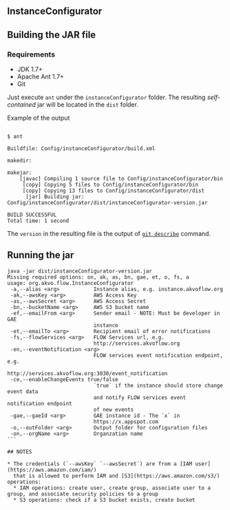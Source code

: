 ## InstanceConfigurator

## Building the JAR file

### Requirements

* JDK 1.7+
* Apache Ant 1.7+
* Git

Just execute `ant` under the `instanceConfigurator` folder.
The resulting _self-contained_ jar will be located in the `dist` folder.


Example of the output

````

$ ant

Buildfile: Config/instanceConfigurator/build.xml

makedir:

makejar:
    [javac] Compiling 1 source file to Config/instanceConfigurator/bin
     [copy] Copying 5 files to Config/instanceConfigurator/bin
     [copy] Copying 13 files to Config/instanceConfigurator/dist
      [jar] Building jar: Config/instanceConfigurator/dist/instanceConfigurator-version.jar

BUILD SUCCESSFUL
Total time: 1 second

````
The `version` in the resulting file is the output of [`git describe`](http://git-scm.com/docs/git-describe) command.

## Running the jar

````
java -jar dist/instanceConfigurator-version.jar
Missing required options: on, ak, as, bn, gae, et, o, fs, a
usage: org.akvo.flow.InstanceConfigurator
 -a,--alias <arg>           Instance alias, e.g. instance.akvoflow.org
 -ak,--awsKey <arg>         AWS Access Key
 -as,--awsSecret <arg>      AWS Access Secret
 -bn,--bucketName <arg>     AWS S3 bucket name
 -ef,--emailFrom <arg>      Sender email - NOTE: Must be developer in GAE
                            instance
 -et,--emailTo <arg>        Recipient email of error notifications
 -fs,--flowServices <arg>   FLOW Services url, e.g.
                            http://services.akvoflow.org
 -en,--eventNotification <arg>
                            FLOW services event notification endpoint, e.g.
                            http://services.akvoflow.org:3030/event_notification
 -ce,--enableChangeEvents true/false
                            `true` if the instance should store change event data
                            and notify FLOW services event notification endpoint
                            of new events
 -gae,--gaeId <arg>         GAE instance id - The `x` in
                            https://x.appspot.com
 -o,--outFolder <arg>       Output folder for configuration files
 -on,--orgName <arg>        Organzation name
```

## NOTES

* The credentials (`--awsKey` `--awsSecret`) are from a [IAM user](https://aws.amazon.com/iam/)
  that is allowed to perform IAM and [S3](https://aws.amazon.com/s3/) operations:
  * IAM operations: create user, create group, associate user to a group, and associate security policies to a group
  * S3 operations: check if a S3 bucket exists, create bucket
